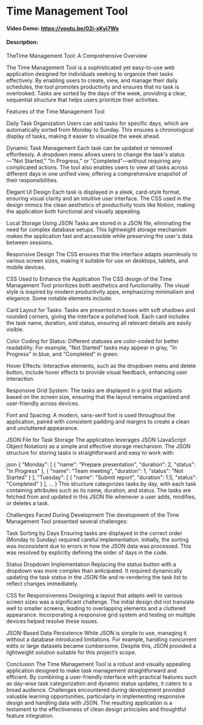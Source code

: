 # Time Management Tool
#### Video Demo:  https://youtu.be/02i-xKyi7Ws
#### Description:
TheTime Management Tool: A Comprehensive Overview

The Time Management Tool is a sophisticated yet easy-to-use web application designed for individuals seeking to organize their tasks effectively. By enabling users to create, view, and manage their daily schedules, the tool promotes productivity and ensures that no task is overlooked. Tasks are sorted by the days of the week, providing a clear, sequential structure that helps users prioritize their activities.

Features of the Time Management Tool

Daily Task Organization
Users can add tasks for specific days, which are automatically sorted from Monday to Sunday. This ensures a chronological display of tasks, making it easier to visualize the week ahead.

Dynamic Task Management
Each task can be updated or removed effortlessly. A dropdown menu allows users to change the task's status—"Not Started," "In Progress," or "Completed"—without requiring any complicated actions. The tool also enables users to view all tasks across different days in one unified view, offering a comprehensive snapshot of their responsibilities.

Elegant UI Design
Each task is displayed in a sleek, card-style format, ensuring visual clarity and an intuitive user interface. The CSS used in the design mimics the clean aesthetics of productivity tools like Notion, making the application both functional and visually appealing.

Local Storage Using JSON
Tasks are stored in a JSON file, eliminating the need for complex database setups. This lightweight storage mechanism makes the application fast and accessible while preserving the user's data between sessions.

Responsive Design
The CSS ensures that the interface adapts seamlessly to various screen sizes, making it suitable for use on desktops, tablets, and mobile devices.

CSS Used to Enhance the Application
The CSS design of the Time Management Tool prioritizes both aesthetics and functionality. The visual style is inspired by modern productivity apps, emphasizing minimalism and elegance. Some notable elements include:

Card Layout for Tasks: Tasks are presented in boxes with soft shadows and rounded corners, giving the interface a polished look. Each card includes the task name, duration, and status, ensuring all relevant details are easily visible.

Color Coding for Status: Different statuses are color-coded for better readability. For example, "Not Started" tasks may appear in gray, "In Progress" in blue, and "Completed" in green.

Hover Effects: Interactive elements, such as the dropdown menu and delete button, include hover effects to provide visual feedback, enhancing user interaction.

Responsive Grid System: The tasks are displayed in a grid that adjusts based on the screen size, ensuring that the layout remains organized and user-friendly across devices.

Font and Spacing: A modern, sans-serif font is used throughout the application, paired with consistent padding and margins to create a clean and uncluttered appearance.

JSON File for Task Storage
The application leverages JSON (JavaScript Object Notation) as a simple and effective storage mechanism. The JSON structure for storing tasks is straightforward and easy to work with:

json
{
    "Monday": [
        {
            "name": "Prepare presentation",
            "duration": 2,
            "status": "In Progress"
        },
        {
            "name": "Team meeting",
            "duration": 1,
            "status": "Not Started"
        }
    ],
    "Tuesday": [
        {
            "name": "Submit report",
            "duration": 1.5,
            "status": "Completed"
        }
    ],
    ...
}
This structure categorizes tasks by day, with each task containing attributes such as its name, duration, and status. The tasks are fetched from and updated in this JSON file whenever a user adds, modifies, or deletes a task.

Challenges Faced During Development
The development of the Time Management Tool presented several challenges:

Task Sorting by Days
Ensuring tasks are displayed in the correct order (Monday to Sunday) required careful implementation. Initially, the sorting was inconsistent due to errors in how the JSON data was processed. This was resolved by explicitly defining the order of days in the code.

Status Dropdown Implementation
Replacing the status button with a dropdown was more complex than anticipated. It required dynamically updating the task status in the JSON file and re-rendering the task list to reflect changes immediately.

CSS for Responsiveness
Designing a layout that adapts well to various screen sizes was a significant challenge. The initial design did not translate well to smaller screens, leading to overlapping elements and a cluttered appearance. Incorporating a responsive grid system and testing on multiple devices helped resolve these issues.

JSON-Based Data Persistence
While JSON is simple to use, managing it without a database introduced limitations. For example, handling concurrent edits or large datasets became cumbersome. Despite this, JSON provided a lightweight solution suitable for this project’s scope.

Conclusion
The Time Management Tool is a robust and visually appealing application designed to make task management straightforward and efficient. By combining a user-friendly interface with practical features such as day-wise task categorization and dynamic status updates, it caters to a broad audience. Challenges encountered during development provided valuable learning opportunities, particularly in implementing responsive design and handling data with JSON. The resulting application is a testament to the effectiveness of clean design principles and thoughtful feature integration.
